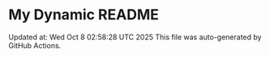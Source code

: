 # My Dynamic README
Updated at: Wed Oct  8 02:58:28 UTC 2025
This file was auto-generated by GitHub Actions.
